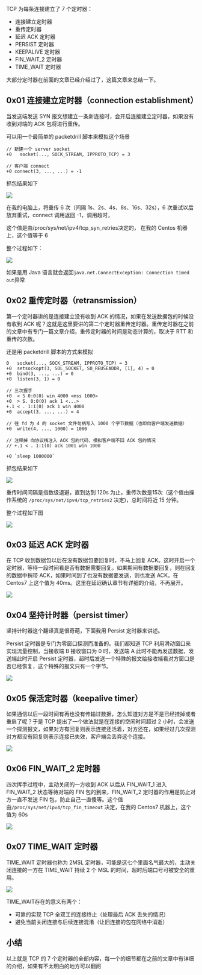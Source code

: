 TCP 为每条连接建立了 7 个定时器：

*   连接建立定时器
*   重传定时器
*   延迟 ACK 定时器
*   PERSIST 定时器
*   KEEPALIVE 定时器
*   FIN\_WAIT\_2 定时器
*   TIME\_WAIT 定时器

大部分定时器在前面的文章已经介绍过了，这篇文章来总结一下。

## 0x01 连接建立定时器（connection establishment）

当发送端发送 SYN 报文想建立一条新连接时，会开启连接建立定时器，如果没有收到对端的 ACK 包将进行重传。

可以用一个最简单的 packetdrill 脚本来模拟这个场景

```
// 新建一个 server socket
+0   socket(..., SOCK_STREAM, IPPROTO_TCP) = 3

// 客户端 connect
+0 connect(3, ..., ...) = -1

```

抓包结果如下

![](https://user-gold-cdn.xitu.io/2019/5/29/16b03db345b63f36?w=2230&h=348&f=jpeg&s=342739)

在我的电脑上，将重传 6 次（间隔 1s、2s、4s、8s、16s、32s），6 次重试以后放弃重试，connect 调用返回 -1，调用超时，

这个值是由/proc/sys/net/ipv4/tcp\_syn\_retries决定的， 在我的 Centos 机器上，这个值等于 6

整个过程如下：

![](https://user-gold-cdn.xitu.io/2019/5/29/16b03db33ad849aa?w=1250&h=1090&f=jpeg&s=133893)

如果是用 Java 语言就会返回`java.net.ConnectException: Connection timed out`异常

## 0x02 重传定时器（retransmission）

第一个定时器讲的是连接建立没有收到 ACK 的情况，如果在发送数据包的时候没有收到 ACK 呢？这就是这里要讲的第二个定时器重传定时器。重传定时器在之前的文章中有专门一篇文章介绍，重传定时器的时间是动态计算的，取决于 RTT 和重传的次数。

还是用 packetdrill 脚本的方式来模拟

```
0   socket(..., SOCK_STREAM, IPPROTO_TCP) = 3
+0  setsockopt(3, SOL_SOCKET, SO_REUSEADDR, [1], 4) = 0
+0  bind(3, ..., ...) = 0
+0  listen(3, 1) = 0

// 三次握手
+0  < S 0:0(0) win 4000 <mss 1000>
+0  > S. 0:0(0) ack 1 <...>
+.1 < . 1:1(0) ack 1 win 4000
+0  accept(3, ..., ...) = 4

// 往 fd 为 4 的 socket 文件句柄写入 1000 个字节数据（也即向客户端发送数据）
+0  write(4, ..., 1000) = 1000

// 注释掉 向协议栈注入 ACK 包的代码，模拟客户端不回 ACK 包的情况
// +.1 < . 1:1(0) ack 1001 win 1000

+0 `sleep 1000000`

```

抓包结果如下

![](https://user-gold-cdn.xitu.io/2019/5/29/16b03db34688732e?w=1280&h=456&f=jpeg&s=311175)

重传时间间隔是指数级退避，直到达到 120s 为止，重传次数是15次（这个值由操作系统的 `/proc/sys/net/ipv4/tcp_retries2` 决定)，总时间将近 15 分钟。

整个过程如下图

![](https://user-gold-cdn.xitu.io/2019/5/29/16b03db344f0a4c2?w=1280&h=847&f=jpeg&s=155453)

## 0x03 延迟 ACK 定时器

在 TCP 收到数据包以后在没有数据包要回复时，不马上回复 ACK。这时开启一个定时器，等待一段时间看是否有数据需要回复。如果期间有数据要回复，则在回复的数据中捎带 ACK，如果时间到了也没有数据要发送，则也发送 ACK。在 Centos7 上这个值为 40ms。这里在延迟确认章节有详细的介绍，不再展开。

![](https://user-gold-cdn.xitu.io/2019/5/29/16b040aecfbd6973?w=1770&h=628&f=jpeg&s=106843)

## 0x04 坚持计时器（persist timer）

坚持计时器这个翻译真是很奇葩，下面我用 Persist 定时器来讲述。

Persist 定时器是专门为零窗口探测而准备的。我们都知道 TCP 利用滑动窗口来实现流量控制，当接收端 B 接收窗口为 0 时，发送端 A 此时不能再发送数据，发送端此时开启 Persist 定时器，超时后发送一个特殊的报文给接收端看对方窗口是否已经恢复，这个特殊的报文只有一个字节。

![](https://user-gold-cdn.xitu.io/2019/5/29/16b03db33d817bb4?w=1568&h=974&f=jpeg&s=126092)

## 0x05 保活定时器（keepalive timer）

如果通信以后一段时间有再也没有传输过数据，怎么知道对方是不是已经挂掉或者重启了呢？于是 TCP 提出了一个做法就是在连接的空闲时间超过 2 小时，会发送一个探测报文，如果对方有回复则表示连接还活着，对方还在，如果经过几次探测对方都没有回复则表示连接已失效，客户端会丢弃这个连接。

![](https://user-gold-cdn.xitu.io/2019/5/29/16b03db3485c3a88?w=787&h=487&f=jpeg&s=52550)

## 0x06 FIN\_WAIT\_2 定时器

四次挥手过程中，主动关闭的一方收到 ACK 以后从 FIN\_WAIT\_1 进入 FIN\_WAIT\_2 状态等待对端的 FIN 包的到来，FIN\_WAIT\_2 定时器的作用是防止对方一直不发送 FIN 包，防止自己一直傻等。这个值由`/proc/sys/net/ipv4/tcp_fin_timeout` 决定，在我的 Centos7 机器上，这个值为 60s

![](https://user-gold-cdn.xitu.io/2019/5/29/16b040aecfc3c926?w=1636&h=806&f=jpeg&s=133683)

## 0x07 TIME\_WAIT 定时器

TIME\_WAIT 定时器也称为 2MSL 定时器，可能是这七个里面名气最大的，主动关闭连接的一方在 TIME\_WAIT 持续 2 个 MSL 的时间，超时后端口号可被安全的重用。

![](https://user-gold-cdn.xitu.io/2019/5/29/16b03db46b133519?w=1598&h=614&f=jpeg&s=106770)

TIME\_WAIT存在的意义有两个：

*   可靠的实现 TCP 全双工的连接终止（处理最后 ACK 丢失的情况）
*   避免当前关闭连接与后续连接混淆（让旧连接的包在网络中消逝）

## 小结

以上就是 TCP 的 7 个定时器的全部内容，每一个的细节都在之前的文章中有详细的介绍，如果有不太明白的地方可以翻阅